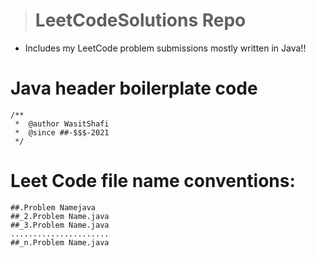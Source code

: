 ># LeetCodeSolutions Repo
  * Includes my LeetCode problem submissions mostly written in Java!!

# Java header boilerplate code
```
/**
 *  @author WasitShafi
 *  @since ##-$$$-2021
 */
```

# Leet Code file name conventions:
```
##.Problem Namejava
##_2.Problem Name.java
##_3.Problem Name.java
......................
##_n.Problem Name.java
```
